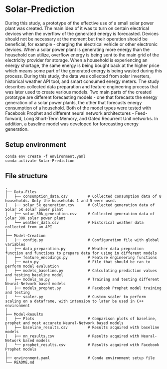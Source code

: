 # Solar-Prediction

During this study, a prototype of the effective use of a small solar power plant was created. The main idea of it was to turn on certain electrical devices when the overflow of the generated energy is forecasted. Devices should not be necessary at the moment but their operation should be beneficial, for example - charging the electrical vehicle or other electronic devices. When a solar power plant is generating more energy than the household can utilize, overflow energy is being sent to the main grid of the electricity provider for storage. When a household is experiencing an energy shortage, the same energy is being bought back at the higher price which means some part of the generated energy is being wasted during this process. During this study, the data was collected from solar inverters, historical weather API tool, and smart consumed energy meters. The study describes collected data preparation and feature engineering process that was later used to create various models. Two main parts of the created prototype are different forecasting models - one that forecasts the energy generation of a solar power plants, the other that forecasts energy consumption of a household. Both of the model types were tested with Facebook Prophet and different neural network architectures - Feed-forward, Long Short-Term Memory, and Gated Recurrent Unit networks. In addition, a baseline model was developed for forecasting energy generation. 

## Setup environment
    conda env create -f environment.yaml
    conda activate Solar-Prediction

## File structure
    .
    ├── Data-Files
    │   ├── consumption_data.csv         # Collected consumption data of 8 households. Only the households 1 and 5 were used.
    │   ├── solar_5k_generation.csv      # Collected generation data of Solar 5K solar power plant
    │   ├── solar_30k_generation.csv     # Collected generation data of Solar 30K solar power plant     
    │   └── weather_data.csv             # Historical weather data collected from an API
    │
    ├── Model-Creation                    
    │   ├── config.py                    # Configuration file with global variables
    │   ├── data_preparation.py          # Weather data prepration function and functions to prepare data for using in different models 
    │   ├── feature_encodings.py         # Feature engineering functions
    │   ├── main.py                      # File that should be ran to perform model evaluation
    │   ├── models_baseline.py           # Calculating prediction values and testing baseline model
    │   ├── models_nn.py                 # Training and testing different Neural-Network based models
    │   ├── models_prophet.py            # Facebook Prophet model training and testing
    │   └── scaler.py                    # Custom scaler to perform scaling on a dataframe, with intension to later be used in C++ environment
    │
    ├── Model-Results                    
    |   ├── Plots                        # Comparison plots of baseline, prophet and most accurate Neural-Network based models
    │   ├── baseline_results.csv         # Results acquired with baseline models
    │   ├── nn_results.csv               # Results acquired with Neural-Network based models
    │   └── prophet_results.csv          # Results acquired with Facebook Prophet models
    │
    ├── environment.yaml                 # Conda environment setup file
    └── README.md
